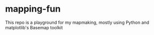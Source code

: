 # mapping-fun

This repo is a playground for my mapmaking, mostly using Python and matplotlib's Basemap toolkit
